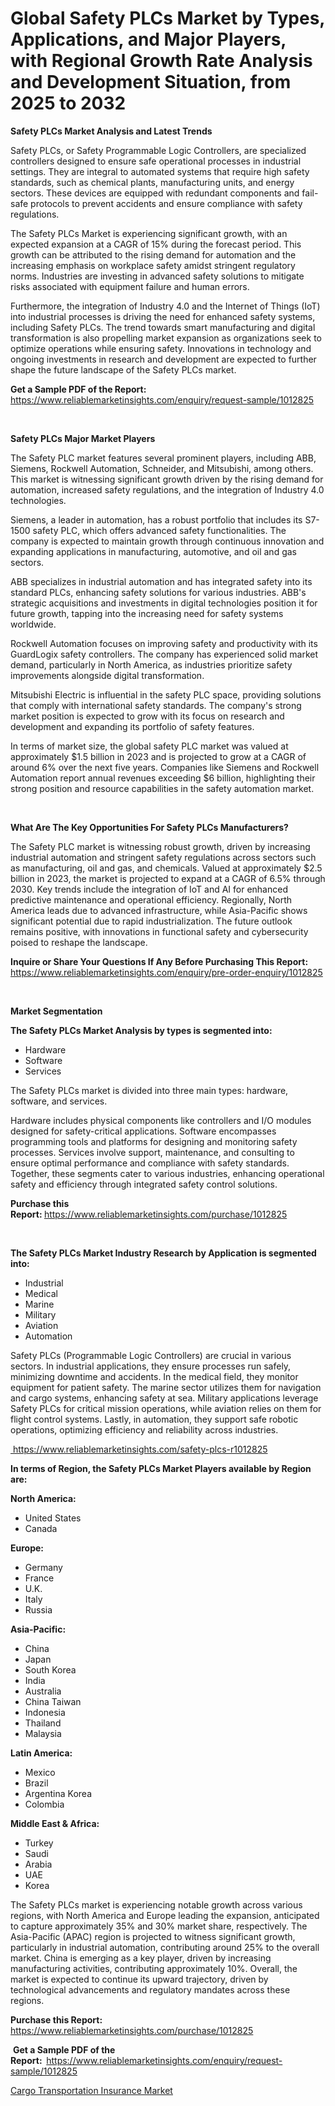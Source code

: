 <p><h1>Global Safety PLCs Market by Types, Applications, and Major Players, with Regional Growth Rate Analysis and Development Situation, from 2025 to 2032</h1></p><p><strong>Safety PLCs Market Analysis and Latest Trends</strong></p>
<p><p>Safety PLCs, or Safety Programmable Logic Controllers, are specialized controllers designed to ensure safe operational processes in industrial settings. They are integral to automated systems that require high safety standards, such as chemical plants, manufacturing units, and energy sectors. These devices are equipped with redundant components and fail-safe protocols to prevent accidents and ensure compliance with safety regulations.</p><p>The Safety PLCs Market is experiencing significant growth, with an expected expansion at a CAGR of 15% during the forecast period. This growth can be attributed to the rising demand for automation and the increasing emphasis on workplace safety amidst stringent regulatory norms. Industries are investing in advanced safety solutions to mitigate risks associated with equipment failure and human errors.</p><p>Furthermore, the integration of Industry 4.0 and the Internet of Things (IoT) into industrial processes is driving the need for enhanced safety systems, including Safety PLCs. The trend towards smart manufacturing and digital transformation is also propelling market expansion as organizations seek to optimize operations while ensuring safety. Innovations in technology and ongoing investments in research and development are expected to further shape the future landscape of the Safety PLCs market.</p></p>
<p><strong>Get a Sample PDF of the Report:&nbsp;</strong> <a href="https://www.reliablemarketinsights.com/enquiry/request-sample/1012825?utm_campaign=3032&utm_medium=2&utm_source=Github&utm_content=ia&utm_term=05032025&utm_id=safety-plcs">https://www.reliablemarketinsights.com/enquiry/request-sample/1012825</a></p>
<p>&nbsp;</p>
<p><strong>Safety PLCs Major Market Players</strong></p>
<p><p>The Safety PLC market features several prominent players, including ABB, Siemens, Rockwell Automation, Schneider, and Mitsubishi, among others. This market is witnessing significant growth driven by the rising demand for automation, increased safety regulations, and the integration of Industry 4.0 technologies. </p><p>Siemens, a leader in automation, has a robust portfolio that includes its S7-1500 safety PLC, which offers advanced safety functionalities. The company is expected to maintain growth through continuous innovation and expanding applications in manufacturing, automotive, and oil and gas sectors.</p><p>ABB specializes in industrial automation and has integrated safety into its standard PLCs, enhancing safety solutions for various industries. ABB's strategic acquisitions and investments in digital technologies position it for future growth, tapping into the increasing need for safety systems worldwide.</p><p>Rockwell Automation focuses on improving safety and productivity with its GuardLogix safety controllers. The company has experienced solid market demand, particularly in North America, as industries prioritize safety improvements alongside digital transformation.</p><p>Mitsubishi Electric is influential in the safety PLC space, providing solutions that comply with international safety standards. The company's strong market position is expected to grow with its focus on research and development and expanding its portfolio of safety features.</p><p>In terms of market size, the global safety PLC market was valued at approximately $1.5 billion in 2023 and is projected to grow at a CAGR of around 6% over the next five years. Companies like Siemens and Rockwell Automation report annual revenues exceeding $6 billion, highlighting their strong position and resource capabilities in the safety automation market.</p></p>
<p>&nbsp;</p>
<p><strong>What Are The Key Opportunities For Safety PLCs Manufacturers?</strong></p>
<p><p>The Safety PLC market is witnessing robust growth, driven by increasing industrial automation and stringent safety regulations across sectors such as manufacturing, oil and gas, and chemicals. Valued at approximately $2.5 billion in 2023, the market is projected to expand at a CAGR of 6.5% through 2030. Key trends include the integration of IoT and AI for enhanced predictive maintenance and operational efficiency. Regionally, North America leads due to advanced infrastructure, while Asia-Pacific shows significant potential due to rapid industrialization. The future outlook remains positive, with innovations in functional safety and cybersecurity poised to reshape the landscape.</p></p>
<p><strong>Inquire or Share Your Questions If Any Before Purchasing This Report:</strong> <a href="https://www.reliablemarketinsights.com/enquiry/pre-order-enquiry/1012825?utm_campaign=3032&utm_medium=2&utm_source=Github&utm_content=ia&utm_term=05032025&utm_id=safety-plcs">https://www.reliablemarketinsights.com/enquiry/pre-order-enquiry/1012825</a></p>
<p>&nbsp;</p>
<p><strong>Market Segmentation</strong></p>
<p><strong>The Safety PLCs Market Analysis by types is segmented into:</strong></p>
<p><ul><li>Hardware</li><li>Software</li><li>Services</li></ul></p>
<p><p>The Safety PLCs market is divided into three main types: hardware, software, and services. </p><p>Hardware includes physical components like controllers and I/O modules designed for safety-critical applications. Software encompasses programming tools and platforms for designing and monitoring safety processes. Services involve support, maintenance, and consulting to ensure optimal performance and compliance with safety standards. Together, these segments cater to various industries, enhancing operational safety and efficiency through integrated safety control solutions.</p></p>
<p><strong>Purchase this Report:&nbsp;</strong><a href="https://www.reliablemarketinsights.com/purchase/1012825?utm_campaign=3032&utm_medium=2&utm_source=Github&utm_content=ia&utm_term=05032025&utm_id=safety-plcs">https://www.reliablemarketinsights.com/purchase/1012825</a></p>
<p>&nbsp;</p>
<p><strong>The Safety PLCs Market Industry Research by Application is segmented into:</strong></p>
<p><ul><li>Industrial</li><li>Medical</li><li>Marine</li><li>Military</li><li>Aviation</li><li>Automation</li></ul></p>
<p><p>Safety PLCs (Programmable Logic Controllers) are crucial in various sectors. In industrial applications, they ensure processes run safely, minimizing downtime and accidents. In the medical field, they monitor equipment for patient safety. The marine sector utilizes them for navigation and cargo systems, enhancing safety at sea. Military applications leverage Safety PLCs for critical mission operations, while aviation relies on them for flight control systems. Lastly, in automation, they support safe robotic operations, optimizing efficiency and reliability across industries.</p></p>
<p><a href="https://www.reliablemarketinsights.com/safety-plcs-r1012825?utm_campaign=3032&utm_medium=2&utm_source=Github&utm_content=ia&utm_term=05032025&utm_id=safety-plcs">&nbsp;https://www.reliablemarketinsights.com/safety-plcs-r1012825</a></p>
<p><strong>In terms of Region, the Safety PLCs Market Players available by Region are:</strong></p>
<p>
    <p> <strong> North America: </strong>
        <ul>
            <li>United States</li>
            <li>Canada</li>
        </ul>
        </p> 
    <p> <strong> Europe: </strong>
        <ul>
            <li>Germany</li>
            <li>France</li>
            <li>U.K.</li>
            <li>Italy</li>
            <li>Russia</li>
        </ul>
        </p> 
    <p> <strong> Asia-Pacific: </strong>
        <ul>
            <li>China</li>
            <li>Japan</li>
            <li>South Korea</li>
            <li>India</li>
            <li>Australia</li>
            <li>China Taiwan</li>
            <li>Indonesia</li>
            <li>Thailand</li>
            <li>Malaysia</li>
        </ul>
        </p> 
    <p> <strong> Latin America: </strong>
        <ul>
            <li>Mexico</li>
            <li>Brazil</li>
            <li>Argentina Korea</li>
            <li>Colombia</li>
        </ul>
        </p> 
    <p> <strong> Middle East & Africa: </strong>
        <ul>
            <li>Turkey</li>
            <li>Saudi</li>
            <li>Arabia</li>
            <li>UAE</li>
            <li>Korea</li>
        </ul>
    </p>
    </p>
<p><p>The Safety PLCs market is experiencing notable growth across various regions, with North America and Europe leading the expansion, anticipated to capture approximately 35% and 30% market share, respectively. The Asia-Pacific (APAC) region is projected to witness significant growth, particularly in industrial automation, contributing around 25% to the overall market. China is emerging as a key player, driven by increasing manufacturing activities, contributing approximately 10%. Overall, the market is expected to continue its upward trajectory, driven by technological advancements and regulatory mandates across these regions.</p></p>
<p><strong>Purchase this Report: </strong><a href="https://www.reliablemarketinsights.com/purchase/1012825?utm_campaign=3032&utm_medium=2&utm_source=Github&utm_content=ia&utm_term=05032025&utm_id=safety-plcs">https://www.reliablemarketinsights.com/purchase/1012825</a></p>
<p>&nbsp;<strong>Get a Sample PDF of the Report:&nbsp;&nbsp;</strong><a href="https://www.reliablemarketinsights.com/enquiry/request-sample/1012825?utm_campaign=3032&utm_medium=2&utm_source=Github&utm_content=ia&utm_term=05032025&utm_id=safety-plcs">https://www.reliablemarketinsights.com/enquiry/request-sample/1012825</a></p>
<p><strong></strong></p>
<p><p><a href="https://github.com/lashaunm5st/Market-Research-Report-List-1/blob/main/cargo-transportation-insurance-market.md?utm_campaign=3032&utm_medium=2&utm_source=Github&utm_content=ia&utm_term=05032025&utm_id=safety-plcs">Cargo Transportation Insurance Market</a></p></p>